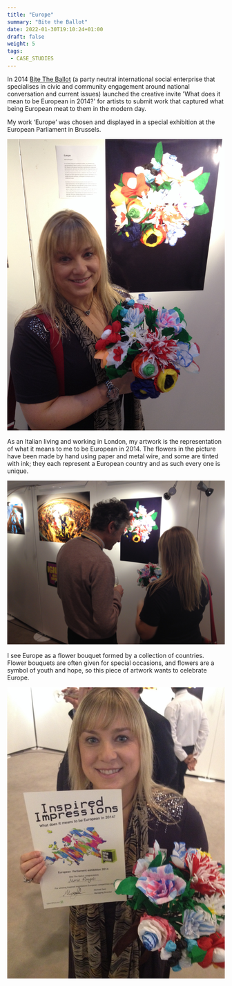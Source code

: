 ```yaml
---
title: "Europe"
summary: "Bite the Ballot"
date: 2022-01-30T19:10:24+01:00
draft: false
weight: 5
tags: 
 - CASE_STUDIES
---
```


In 2014 [Bite The Ballot](https://www.bitetheballot.co.uk) (a party neutral international social enterprise that specialises in civic and community engagement around national conversation and current issues) launched the creative invite  'What does it mean to be European in 2014?' for artists to submit work that captured what being European meat to them in the modern day.

 My work ‘Europe’ was chosen and displayed in a special exhibition at the European Parliament in Brussels.

 ![Europe](images/maria_pangoli2.jpg)

As an Italian living and working in London, my artwork is the representation of what it means to me to be European in 2014. The flowers in the picture have been made by hand using paper and metal wire, and some are tinted with ink; they each represent a European country and as such every one is unique.

![Europe](images/photo3.jpg)

 I see Europe as a flower bouquet formed by a collection of countries. Flower bouquets are often given for special occasions, and flowers are a symbol of youth and hope, so this piece of artwork wants to celebrate Europe.

![Europe](images/photo2.jpg)
